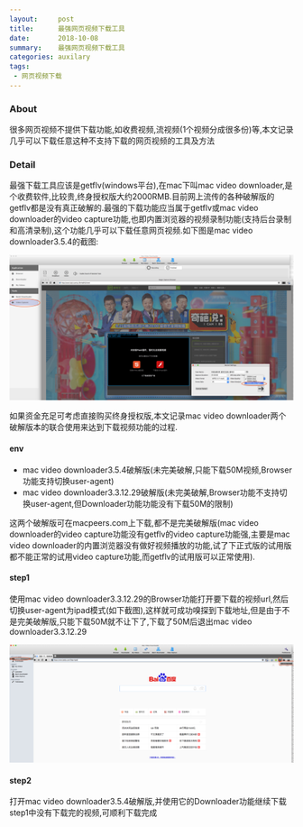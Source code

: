 ```yaml
---
layout:     post
title:      最强网页视频下载工具
date:       2018-10-08
summary:    最强网页视频下载工具
categories: auxilary
tags:
 - 网页视频下载
---
```


### About

很多网页视频不提供下载功能,如收费视频,流视频(1个视频分成很多份)等,本文记录几乎可以下载任意这种不支持下载的网页视频的工具及方法

### Detail

最强下载工具应该是getflv(windows平台),在mac下叫mac video downloader,是个收费软件,比较贵,终身授权版大约2000RMB.目前网上流传的各种破解版的getflv都是没有真正破解的.最强的下载功能应当属于getflv或mac video downloader的video capture功能,也即内置浏览器的视频录制功能(支持后台录制和高清录制),这个功能几乎可以下载任意网页视频.如下图是mac video downloader3.5.4的截图:

![mvd][1]

如果资金充足可考虑直接购买终身授权版,本文记录mac video downloader两个破解版本的联合使用来达到下载视频功能的过程.

#### env

+ mac video downloader3.5.4破解版(未完美破解,只能下载50M视频,Browser功能支持切换user-agent)
+ mac video downloader3.3.12.29破解版(未完美破解,Browser功能不支持切换user-agent,但Downloader功能功能没有下载50M的限制)

这两个破解版可在macpeers.com上下载,都不是完美破解版(mac video downloader的video capture功能没有getflv的video capture功能强,主要是mac video downloader的内置浏览器没有做好视频播放的功能,试了下正式版的试用版都不能正常的试用video capture功能,而getflv的试用版可以正常使用).

#### step1

使用mac video downloader3.3.12.29的Browser功能打开要下载的视频url,然后切换user-agent为ipad模式(如下截图),这样就可成功嗅探到下载地址,但是由于不是完美破解版,只能下载50M就不让下了,下载了50M后退出mac video downloader3.3.12.29

![mvd2][2]

#### step2

打开mac video downloader3.5.4破解版,并使用它的Downloader功能继续下载step1中没有下载完的视频,可顺利下载完成

[1]: https://raw.githubusercontent.com/3xp10it/pic/master/mvd1.jpeg
[2]: https://raw.githubusercontent.com/3xp10it/pic/master/mvd2.png
